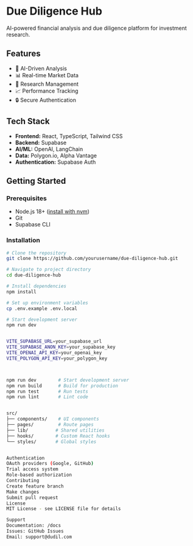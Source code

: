 # Due Diligence Hub

AI-powered financial analysis and due diligence platform for investment research.

## Features

- 🤖 AI-Driven Analysis
- 📊 Real-time Market Data
- 📑 Research Management
- 📈 Performance Tracking
- 🔒 Secure Authentication

## Tech Stack

- **Frontend:** React, TypeScript, Tailwind CSS
- **Backend:** Supabase
- **AI/ML:** OpenAI, LangChain
- **Data:** Polygon.io, Alpha Vantage
- **Authentication:** Supabase Auth

## Getting Started

### Prerequisites

- Node.js 18+ ([install with nvm](https://github.com/nvm-sh/nvm#installing-and-updating))
- Git
- Supabase CLI

### Installation

```bash
# Clone the repository
git clone https://github.com/yourusername/due-diligence-hub.git

# Navigate to project directory
cd due-diligence-hub

# Install dependencies
npm install

# Set up environment variables
cp .env.example .env.local

# Start development server
npm run dev


VITE_SUPABASE_URL=your_supabase_url
VITE_SUPABASE_ANON_KEY=your_supabase_key
VITE_OPENAI_API_KEY=your_openai_key
VITE_POLYGON_API_KEY=your_polygon_key



npm run dev        # Start development server
npm run build      # Build for production
npm run test       # Run tests
npm run lint       # Lint code


src/
├── components/    # UI components
├── pages/         # Route pages
├── lib/          # Shared utilities
├── hooks/        # Custom React hooks
└── styles/       # Global styles


Authentication
OAuth providers (Google, GitHub)
Trial access system
Role-based authorization
Contributing
Create feature branch
Make changes
Submit pull request
License
MIT License - see LICENSE file for details

Support
Documentation: /docs
Issues: GitHub Issues
Email: support@dudil.com
